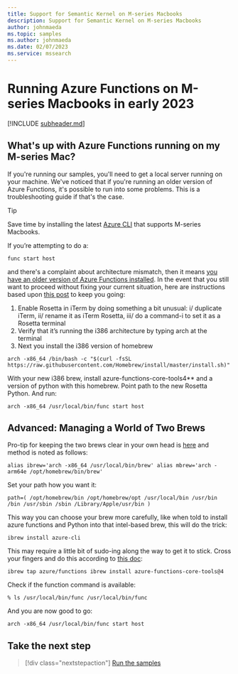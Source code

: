 ```yaml
---
title: Support for Semantic Kernel on M-series Macbooks
description: Support for Semantic Kernel on M-series Macbooks
author: johnmaeda
ms.topic: samples
ms.author: johnmaeda
ms.date: 02/07/2023
ms.service: mssearch
---
```

# Running Azure Functions on M-series Macbooks in early 2023


[!INCLUDE [subheader.md](../includes/pat_large.md)]

## What's up with Azure Functions running on my M-series Mac?

If you're running our samples, you'll need to get a local server running on your machine. We've noticed that if you're running an older version of Azure Functions, it's possible to run into some problems. This is a troubleshooting guide if that's the case.

> [!TIP]
> Save time by installing the latest [Azure CLI](https://github.com/Azure/azure-functions-core-tools) that supports M-series Macbooks.

If you’re attempting to do a:

`func start host`

and there's a complaint about architecture mismatch, then it means [you have an older version of Azure Functions installed](https://github.com/Azure/azure-functions-core-tools/issues/2834). In the event that you still want to proceed without fixing your current situation, here are instructions based upon [this post](https://github.com/Azure/azure-functions-python-worker/issues/915) to keep you going:

1. Enable Rosetta in iTerm by doing something a bit unusual: i/ duplicate iTerm, ii/ rename it as iTerm Rosetta, iii/ do a command-i to set it as a Rosetta terminal
2. Verify that it’s running the i386 architecture by typing arch at the terminal
3. Next you install the i386 version of homebrew

`arch -x86_64 /bin/bash -c "$(curl -fsSL https://raw.githubusercontent.com/Homebrew/install/master/install.sh)"`

With your new i386 brew, install azure-functions-core-tools4** and a version of python with this homebrew. Point path to the new Rosetta Python. And run:

`arch -x86_64 /usr/local/bin/func start host`

## Advanced: Managing a World of Two Brews

Pro-tip for keeping the two brews clear in your own head is [here](https://stackoverflow.com/questions/64882584/how-to-run-the-homebrew-installer-under-rosetta-2-on-m1-macbook) and method is noted as follows:

`alias ibrew='arch -x86_64 /usr/local/bin/brew'
alias mbrew='arch -arm64e /opt/homebrew/bin/brew'`

Set your path how you want it:

`path=( /opt/homebrew/bin /opt/homebrew/opt /usr/local/bin /usr/bin /bin /usr/sbin /sbin /Library/Apple/usr/bin )`

This way you can choose your brew more carefully, like when told to install azure functions and Python into that intel-based brew, this will do the trick:

`ibrew install azure-cli`

This may require a little bit of sudo-ing along the way to get it to stick. Cross your fingers and do this according to [this doc](https://github.com/Azure/azure-functions-core-tools):

`ibrew tap azure/functions
ibrew install azure-functions-core-tools@4`

Check if the function command is available:

`% ls /usr/local/bin/func
/usr/local/bin/func`

And you are now good to go:

`arch -x86_64 /usr/local/bin/func start host`

## Take the next step

> [!div class="nextstepaction"]
> [Run the samples](/semantic-kernel/support/samples)

